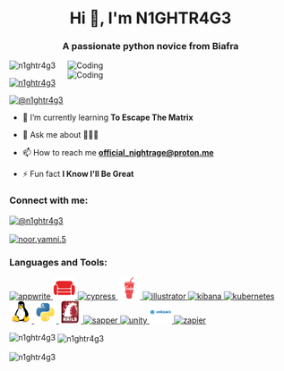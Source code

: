 <h1 align="center">Hi 👋, I'm N1GHTR4G3</h1>

<h3 align="center">A passionate python novice from Biafra</h3>

<img align="right" alt="Coding" width="400" src="https://gifdb.com/images/high/hacker-hacking-in-the-dark-h2fu99nutzo132op.gif"><img align="right" alt="Coding" width="400" src="https://miro.medium.com/v2/resize:fit:1400/1*5_-vAY4eZmoSzW9eXq6ABw.gif">

<p align="left"> <img src="https://komarev.com/ghpvc/?username=n1ghtr4g3&label=Profile%20views&color=0e75b6&style=flat" alt="n1ghtr4g3" /> </p>

<p align="left"> <a href="https://github.com/ryo-ma/github-profile-trophy"><img src="https://github-profile-trophy.vercel.app/?username=n1ghtr4g3" alt="n1ghtr4g3" /></a> </p>

<p align="left"> <a href="https://twitter.com/@n1ghtr4g3" target="blank"><img src="https://img.shields.io/twitter/follow/@n1ghtr4g3?logo=twitter&style=for-the-badge" alt="@n1ghtr4g3" /></a> </p>

- 🌱 I’m currently learning **To Escape The Matrix**

- 💬 Ask me about **🥳🥳🥳**

- 📫 How to reach me **official_nightrage@proton.me**

- ⚡ Fun fact **I Know I'll Be Great**

<h3 align="left">Connect with me:</h3>

<p align="left">

<a href="https://twitter.com/@n1ghtr4g3" target="blank"><img align="center" src="https://raw.githubusercontent.com/rahuldkjain/github-profile-readme-generator/master/src/images/icons/Social/twitter.svg" alt="@n1ghtr4g3" height="30" width="40" /></a>

<a href="https://fb.com/noor.yamni.5" target="blank"><img align="center" src="https://raw.githubusercontent.com/rahuldkjain/github-profile-readme-generator/master/src/images/icons/Social/facebook.svg" alt="noor.yamni.5" height="30" width="40" /></a>

</p>

<h3 align="left">Languages and Tools:</h3>

<p align="left"> <a href="https://appwrite.io" target="_blank" rel="noreferrer"> <img src="https://www.vectorlogo.zone/logos/appwriteio/appwriteio-icon.svg" alt="appwrite" width="40" height="40"/> </a> <a href="https://couchdb.apache.org/" target="_blank" rel="noreferrer"> <img src="https://raw.githubusercontent.com/devicons/devicon/0d6c64dbbf311879f7d563bfc3ccf559f9ed111c/icons/couchdb/couchdb-original.svg" alt="couchdb" width="40" height="40"/> </a> <a href="https://www.cypress.io" target="_blank" rel="noreferrer"> <img src="https://raw.githubusercontent.com/simple-icons/simple-icons/6e46ec1fc23b60c8fd0d2f2ff46db82e16dbd75f/icons/cypress.svg" alt="cypress" width="40" height="40"/> </a> <a href="https://gulpjs.com" target="_blank" rel="noreferrer"> <img src="https://raw.githubusercontent.com/devicons/devicon/master/icons/gulp/gulp-plain.svg" alt="gulp" width="40" height="40"/> </a> <a href="https://www.adobe.com/in/products/illustrator.html" target="_blank" rel="noreferrer"> <img src="https://www.vectorlogo.zone/logos/adobe_illustrator/adobe_illustrator-icon.svg" alt="illustrator" width="40" height="40"/> </a> <a href="https://www.elastic.co/kibana" target="_blank" rel="noreferrer"> <img src="https://www.vectorlogo.zone/logos/elasticco_kibana/elasticco_kibana-icon.svg" alt="kibana" width="40" height="40"/> </a> <a href="https://kubernetes.io" target="_blank" rel="noreferrer"> <img src="https://www.vectorlogo.zone/logos/kubernetes/kubernetes-icon.svg" alt="kubernetes" width="40" height="40"/> </a> <a href="https://www.linux.org/" target="_blank" rel="noreferrer"> <img src="https://raw.githubusercontent.com/devicons/devicon/master/icons/linux/linux-original.svg" alt="linux" width="40" height="40"/> </a> <a href="https://www.python.org" target="_blank" rel="noreferrer"> <img src="https://raw.githubusercontent.com/devicons/devicon/master/icons/python/python-original.svg" alt="python" width="40" height="40"/> </a> <a href="https://rubyonrails.org" target="_blank" rel="noreferrer"> <img src="https://raw.githubusercontent.com/devicons/devicon/master/icons/rails/rails-original-wordmark.svg" alt="rails" width="40" height="40"/> </a> <a href="https://sapper.svelte.dev/" target="_blank" rel="noreferrer"> <img src="https://raw.githubusercontent.com/bestofjs/bestofjs-webui/master/public/logos/sapper.svg" alt="sapper" width="40" height="40"/> </a> <a href="https://unity.com/" target="_blank" rel="noreferrer"> <img src="https://www.vectorlogo.zone/logos/unity3d/unity3d-icon.svg" alt="unity" width="40" height="40"/> </a> <a href="https://webpack.js.org" target="_blank" rel="noreferrer"> <img src="https://raw.githubusercontent.com/devicons/devicon/d00d0969292a6569d45b06d3f350f463a0107b0d/icons/webpack/webpack-original-wordmark.svg" alt="webpack" width="40" height="40"/> </a> <a href="https://zapier.com" target="_blank" rel="noreferrer"> <img src="https://www.vectorlogo.zone/logos/zapier/zapier-icon.svg" alt="zapier" width="40" height="40"/> </a> </p>

<p><img align="left" src="https://github-readme-stats.vercel.app/api/top-langs?username=n1ghtr4g3&show_icons=true&locale=en&layout=compact" alt="n1ghtr4g3" /></p>

<p>&nbsp;<img align="center" src="https://github-readme-stats.vercel.app/api?username=n1ghtr4g3&show_icons=true&locale=en" alt="n1ghtr4g3" /></p>

<p><img align="center" src="https://github-readme-streak-stats.herokuapp.com/?user=n1ghtr4g3&" alt="n1ghtr4g3" /></p>






